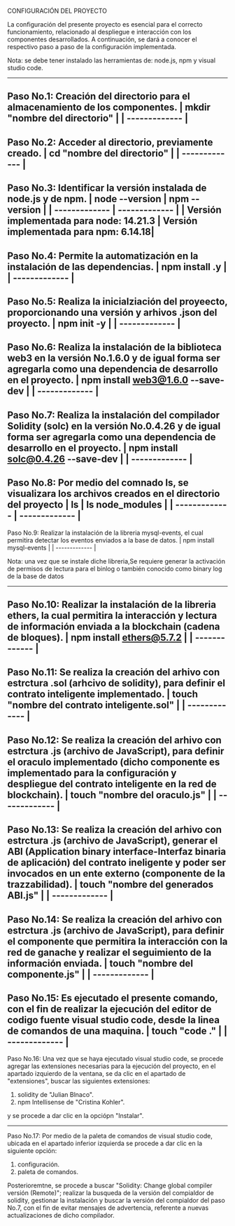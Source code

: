 CONFIGURACIÓN DEL PROYECTO

La configuración del presente proyecto es esencial para el correcto funcionamiento, relacionado al despliegue e interacción con los componentes desarrollados. A continuación, se dará a conocer el respectivo paso a paso de la configuración implementada.

Nota: se debe tener instalado las herramientas de: node.js, npm y visual studio code.

--------------------------------------------------------------------
Paso No.1: Creación del directorio para el almacenamiento de los componentes.
| mkdir "nombre del directorio" | 
| ------------- |
--------------------------------------------------------------------
Paso No.2: Acceder al directorio, previamente creado.
| cd "nombre del directorio" | 
| ------------- |
--------------------------------------------------------------------
Paso No.3: Identificar la versión instalada de node.js y de npm.
| node --version  | npm --version |
| ------------- | ------------- |
| Versión implementada para node: 14.21.3 | Versión implementada para npm: 6.14.18|
--------------------------------------------------------------------
Paso No.4: Permite la automatización en la instalación de las dependencias.
| npm install .y | 
| ------------- |
--------------------------------------------------------------------
Paso No.5: Realiza la inicialziación del proyeecto, proporcionando una versión y arhivos .json del proyecto.
| npm init -y | 
| ------------- |
--------------------------------------------------------------------
Paso No.6: Realiza la instalación de la biblioteca web3 en la versión No.1.6.0 y de igual forma ser agregarla como una dependencia de desarrollo en el proyecto.
| npm install web3@1.6.0 --save-dev | 
| ------------- |
--------------------------------------------------------------------
Paso No.7: Realiza la instalación del compilador Solidity (solc) en la versión No.0.4.26  y de igual forma ser agregarla como una dependencia de desarrollo en el proyecto.
| npm install solc@0.4.26 --save-dev | 
| ------------- |
--------------------------------------------------------------------
Paso No.8: Por medio del comnado ls, se visualizara los archivos creados en el directorio del proyecto
| ls  | ls node_modules |
| ------------- | ------------- |
--------------------------------------------------------------------
Paso No.9: Realizar la instalación de la libreria mysql-events, el cual permitira detectar los eventos enviados a la base de datos.
| npm install mysql-events |
| ------------- |

Nota: una vez que se instale diche libreria,Se requiere generar la activación de permisos de lectura para el binlog o también conocido como binary log de la base de datos

--------------------------------------------------------------------
Paso No.10: Realizar la instalación de la libreria ethers, la cual permitira la interacción y lectura de información enviada a la blockchain (cadena de bloques).
| npm install ethers@5.7.2 |
| ------------- |
--------------------------------------------------------------------
Paso No.11: Se realiza la creación del arhivo con estrctura .sol (arhcivo de solidity), para definir el contrato inteligente implementado.
| touch "nombre del contrato inteligente.sol" |
| ------------- |
--------------------------------------------------------------------
Paso No.12: Se realiza la creación del arhivo con estrctura .js (archivo de JavaScript), para definir el oraculo implementado (dicho componente es implementado para la configuración y despliegue del contrato inteligente en la red de blockchain). 
| touch "nombre del oraculo.js" |
| ------------- |
--------------------------------------------------------------------
Paso No.13: Se realiza la creación del arhivo con estrctura .js (archivo de JavaScript), generar el ABI (Application binary interface-Interfaz binaria de aplicación) del contrato ineligente y poder ser invocados en un ente externo (componente de la trazzabilidad).
| touch "nombre del generados ABI.js" |
| ------------- |
--------------------------------------------------------------------
Paso No.14: Se realiza la creación del arhivo con estrctura .js (archivo de JavaScript), para definir el componente que permitira la interacción con la red de ganache  y realizar el seguimiento de la información enviada.
| touch "nombre del componente.js" |
| ------------- |
--------------------------------------------------------------------
Paso No.15: Es ejecutado el presente comando, con el fin de realizar la ejecución del editor de codigo fuente visual studio code, desde la linea de comandos de una maquina.
| touch "code ." |
| ------------- |
--------------------------------------------------------------------
Paso No.16: Una vez que se haya ejecutado visual studio code, se procede agregar las extensiones necesarias para la ejecución del proyecto, en el apartado izquierdo de la ventana, se da clic en el apartado de "extensiones", buscar las siguientes extensiones:
  1. solidity de "Julian Blnaco".
  2. npm Intellisense de "Cristina Kohler".
     
y se procede a dar clic en la opciópn "Instalar".

--------------------------------------------------------------------
Paso No.17: Por medio de la paleta de comandos de visual studio code, ubicada en el apartado inferior izquierda se procede a dar clic en la siguiente opción:
  1. configuración.
  2. paleta de comandos.
     
Posterioremtne, se procede a buscar "Solidity: Change global compiler versión (Remote)"; realizar la busqueda de la versión del compialdor de solidity, gestionar la instalación y buscar la versión del compialdor del paso No.7, con el fin de evitar mensajes de advertencia, referente a nuevas actualizaciones de dicho compilador.

